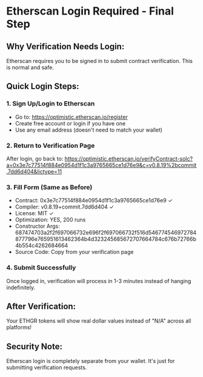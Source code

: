 # Etherscan Login Required - Final Step

## Why Verification Needs Login:
Etherscan requires you to be signed in to submit contract verification. This is normal and safe.

## Quick Login Steps:

### 1. Sign Up/Login to Etherscan
- Go to: https://optimistic.etherscan.io/register
- Create free account or login if you have one
- Use any email address (doesn't need to match your wallet)

### 2. Return to Verification Page
After login, go back to:
https://optimistic.etherscan.io/verifyContract-solc?a=0x3e7c77514f884e0954d1f1c3a9765665ce1d76e9&c=v0.8.19%2bcommit.7dd6d404&lictype=11

### 3. Fill Form (Same as Before)
- Contract: 0x3e7c77514f884e0954d1f1c3a9765665ce1d76e9 ✓
- Compiler: v0.8.19+commit.7dd6d404 ✓
- License: MIT ✓
- Optimization: YES, 200 runs
- Constructor Args: 687474703a2f2f697066732e696f2f697066732f516d546774546972784877796e765951613462364b4d323245685672707664784c676b72766b4b554c4262684664
- Source Code: Copy from your verification page

### 4. Submit Successfully
Once logged in, verification will process in 1-3 minutes instead of hanging indefinitely.

## After Verification:
Your ETHGR tokens will show real dollar values instead of "N/A" across all platforms!

## Security Note:
Etherscan login is completely separate from your wallet. It's just for submitting verification requests.